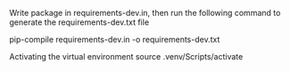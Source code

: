 Write package in requirements-dev.in, then run the following command to generate the requirements-dev.txt file

pip-compile requirements-dev.in -o requirements-dev.txt


Activating the virtual environment
source .venv/Scripts/activate
